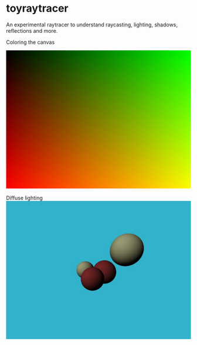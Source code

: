 # toyraytracer
An experimental raytracer to understand raycasting, lighting, shadows, reflections and more.

Coloring the canvas

![](out.jpg)


Diffuse lighting
![](spheres-shadow.jpg)
